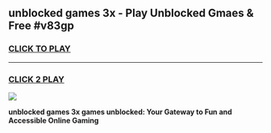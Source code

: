 
## unblocked games 3x - Play Unblocked Gmaes & Free #v83gp
<h3>
<a href="https://premium.freeplayer.one?title=unblocked_games_3x&ref=01M">CLICK TO PLAY</a></h3>
<hr>

<h3>
<a href="https://premium.freeplayer.one?title=unblocked_games_3x&ref=01M">CLICK 2 PLAY</a>
  
</h3>

<a href="https://premium.freeplayer.one?title=unblocked_games_3x&ref=01M"><img src="https://clearcache.store/games.png"></a>


**unblocked games 3x games unblocked: Your Gateway to Fun and Accessible Online Gaming**
